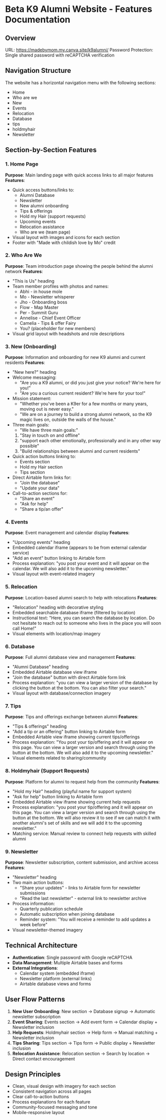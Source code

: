 # Beta K9 Alumni Website - Features Documentation

## Overview
URL: https://madebymom.my.canva.site/k9alumni/
Password Protection: Single shared password with reCAPTCHA verification

## Navigation Structure
The website has a horizontal navigation menu with the following sections:
- Home
- Who are we  
- New
- Events
- Relocation
- Database
- tips
- holdmyhair
- Newsletter

## Section-by-Section Features

### 1. Home Page
**Purpose**: Main landing page with quick access links to all major features
**Features**:
- Quick access buttons/links to:
  - Alumni Database
  - Newsletter  
  - New alumni onboarding
  - Tips & offerings
  - Hold my Hair (support requests)
  - Upcoming events
  - Relocation assistance
  - Who are we (team page)
- Visual layout with images and icons for each section
- Footer with "Made with childish love by Mo" credit

### 2. Who Are We
**Purpose**: Team introduction page showing the people behind the alumni network
**Features**:
- "This is Us" heading
- Team member profiles with photos and names:
  - Abhi - in house mole
  - Mo - Newsletter whisperer  
  - Jho - Onboarding boss
  - Flow - Map Master
  - Per - Summit Guru
  - Annelise - Chief Event Officer
  - Camelia - Tips & offer Fairy
  - You? (placeholder for new members)
- Visual grid layout with headshots and role descriptions

### 3. New (Onboarding)
**Purpose**: Information and onboarding for new K9 alumni and current residents
**Features**:
- "New here?" heading
- Welcome messaging:
  - "Are you a K9 alumni, or did you just give your notice? We're here for you!"
  - "Are you a curious current resident? We're here for your too!"
- Mission statement:
  - "Whether you've been a K9er for a few months or many years, moving out is never easy."
  - "We are on a journey to build a strong alumni network, so the K9 magic lives on, outside the walls of the house."
- Three main goals:
  - "We have three main goals:"
  1. "Stay in touch on and offline"
  2. "support each other emotionally, professionally and in any other way possible"
  3. "Build relationships between alumni and current residents"
- Quick action buttons linking to:
  - Events section
  - Hold my Hair section
  - Tips section
- Direct Airtable form links for:
  - "Join the database"
  - "Update your data"
- Call-to-action sections for:
  - "Share an event"
  - "Ask for help"
  - "Share a tip/an offer"

### 4. Events
**Purpose**: Event management and calendar display
**Features**:
- "Upcoming events" heading
- Embedded calendar iframe (appears to be from external calendar service)
- "Add an event" button linking to Airtable form
- Process explanation: "you post your event and it will appear on the calendar. We will also add it to the upcoming newsletter."
- Visual layout with event-related imagery

### 5. Relocation
**Purpose**: Location-based alumni search to help with relocations
**Features**:
- "Relocation" heading with decorative styling
- Embedded searchable database iframe (filtered by location)
- Instructional text: "Here, you can search the database by location. Do not hesitate to reach out to someone who lives in the place you will soon call Home!"
- Visual elements with location/map imagery

### 6. Database
**Purpose**: Full alumni database view and management
**Features**:
- "Alumni Database" heading
- Embedded Airtable database view iframe
- "Join the database" button with direct Airtable form link
- Process explanation: "you can view a larger version of the database by clicking the button at the bottom. You can also filter your search."
- Visual layout with database/connection imagery

### 7. Tips
**Purpose**: Tips and offerings exchange between alumni
**Features**:
- "Tips & offerings" heading
- "Add a tip or an offering" button linking to Airtable form
- Embedded Airtable view iframe showing current tips/offerings
- Process explanation: "You post your tip/offering and it will appear on this page. You can view a larger version and search through using the button at the bottom. We will also add it to the upcoming newsletter."
- Visual elements related to sharing/community

### 8. Holdmyhair (Support Requests)
**Purpose**: Platform for alumni to request help from the community
**Features**:
- "Hold my Hair" heading (playful name for support system)
- "Ask for help" button linking to Airtable form
- Embedded Airtable view iframe showing current help requests
- Process explanation: "you post your tip/offering and it will appear on this page. You can view a larger version and search through using the button at the bottom. We will also review it to see if we can match it with another alumni's set of skills and we will add it to the upcoming newsletter."
- Matching service: Manual review to connect help requests with skilled alumni

### 9. Newsletter
**Purpose**: Newsletter subscription, content submission, and archive access
**Features**:
- "Newsletter" heading
- Two main action buttons:
  - "Share your updates" - links to Airtable form for newsletter submissions
  - "Read the last newsletter" - external link to newsletter archive
- Process information:
  - Quarterly publication schedule
  - Automatic subscription when joining database
  - Reminder system: "You will receive a reminder to add updates a week before"
- Visual newsletter-themed imagery

## Technical Architecture
- **Authentication**: Single password with Google reCAPTCHA
- **Data Management**: Multiple Airtable bases and forms
- **External Integrations**: 
  - Calendar system (embedded iframe)
  - Newsletter platform (external links)
  - Airtable database views and forms

## User Flow Patterns
1. **New User Onboarding**: New section → Database signup → Automatic newsletter subscription
2. **Event Sharing**: Events section → Add event form → Calendar display + Newsletter inclusion
3. **Help Requests**: Holdmyhair section → Help form → Manual matching + Newsletter inclusion  
4. **Tips Sharing**: Tips section → Tips form → Public display + Newsletter inclusion
5. **Relocation Assistance**: Relocation section → Search by location → Direct contact encouragement

## Design Principles
- Clean, visual design with imagery for each section
- Consistent navigation across all pages
- Clear call-to-action buttons
- Process explanations for each feature
- Community-focused messaging and tone
- Mobile-responsive layout